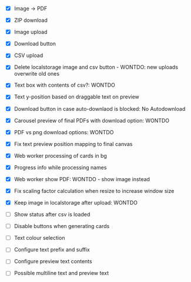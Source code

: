 - [x] Image -> PDF
- [x] ZIP download
- [x] Image upload
- [x] Download button
- [x] CSV upload
- [x] Delete localstorage image and csv button - WONTDO: new uploads overwrite old ones
- [x] Text box with contents of csv?: WONTDO
- [x] Text y-position based on draggable text on preview
- [x] Download button in case auto-downlaod is blocked: No Autodownload
- [x] Carousel preview of final PDFs with download option: WONTDO
- [x] PDF vs png download options: WONTDO
- [x] Fix text preview position mapping to final canvas
- [x] Web worker processing of cards in bg
- [x] Progress info while processing names
- [x] Web worker show PDF: WONTDO - show image instead
- [x] Fix scaling factor calculation when resize to increase window size
- [x] Keep image in localstorage after upload: WONTDO
- [ ] Show status after csv is loaded
- [ ] Disable buttons when generating cards
- [ ] Text colour selection
- [ ] Configure text prefix and suffix
- [ ] Configure preview text contents
- [ ] Possible multiline text and preview text

